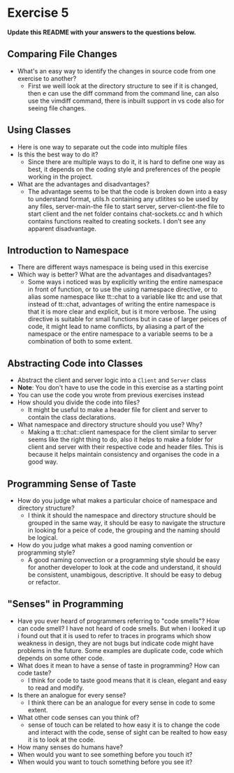 # Exercise 5

**Update this README with your answers to the questions below.**

## Comparing File Changes

- What's an easy way to identify the changes in source code from one exercise
  to another?
  - First we weill look at the directory structure to see if it is changed, then e can use the diff command from the command line, can also use the vimdiff command, there is inbuilt support in vs code also for seeing file changes.

## Using Classes

- Here is one way to separate out the code into multiple files
- Is this the best way to do it? 
  - Since there are multiple ways to do it, it is hard to define one way as best, it depends on the coding style and preferences of the people working in the project.
- What are the advantages and disadvantages?
  - The advantage seems to be that the code is broken down into a easy to understand format, utils.h containing any utlitites so be used by any files, server-main-the file to start server, server-client-the file to start client and the net folder contains chat-sockets.cc and h which contains functions realted to creating sockets. I don't see any apparent disadvantage.
## Introduction to Namespace

- There are different ways namespace is being used in this exercise
- Which way is better? What are the advantages and disadvantages?
  - Some ways i noticed was by explicitly writing the entire namespace in front of function, or to use the using namespace directive, or to alias some namespace like tt::chat to a variable like ttc and use that instead of tt::chat, advantages of writing the entire namespace is that it is more clear and explicit, but is it more verbose. The using directive is suitable for small functions but in case of larger peices of code, it might lead to name conflicts, by aliasing a part of the namespace or the entire namespace to a variable seems to be a combination of both to some extent.

## Abstracting Code into Classes

- Abstract the client and server logic into a `Client` and `Server` class
- **Note**: You don't have to use the code in this exercise as a starting point
- You can use the code you wrote from previous exercises instead
- How should you divide the code into files?
  - It might be useful to make a header file for client and server to contain the class declarations.
- What namespace and directory structure should you use? Why?
  - Making a tt::chat::client namespace for the client similar to server seems like the right thing to do, also it helps to make a folder for client and server with their respective code and header files. This is because it helps maintain consistency and organises the code in a good way.
## Programming Sense of Taste

- How do you judge what makes a particular choice of namespace and directory
  structure? 
  - I think it should the namespace and directory structure should be grouped in the same way, it should be easy to navigate the structure in looking for a peice of code, the grouping and the naming should be logical.
- How do you judge what makes a good naming convention or programming style?
  - A good naming convection or a programming style should be easy for another developer to look at the code and understand, it should be consistent, unambigous, descriptive. It should be easy to debug or refactor.

## "Senses" in Programming

- Have you ever heard of programmers referring to "code smells"? How can code
  smell?
  I have not heard of code smells. But when i looked it up i found out that it is used to refer to traces in programs which show weakness in design, they are not bugs but indicate code might have problems in the future. Some examples are duplicate code, code which depends on some other code.
- What does it mean to have a sense of taste in programming? How can code
  taste?
  - I think for code to taste good means that it is clean, elegant and easy to read and modify.
- Is there an analogue for every sense?
  - I think there can be an analogue for every sense in code to some extent.
- What other code senses can you think of?
  - sense of touch can be related to how easy it is to change the code and interact with the code, sense of sight can be realted to how easy it is to look at the code.
- How many senses do humans have?
- When would you want to see something before you touch it?
- When would you want to touch something before you see it?